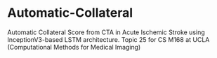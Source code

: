 # Automatic-Collateral
Automatic Collateral Score from CTA in Acute Ischemic Stroke using InceptionV3-based LSTM architecture. 
Topic 25 for CS M168 at UCLA (Computational Methods for Medical Imaging)
